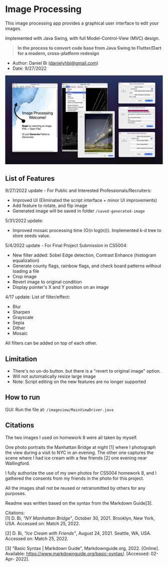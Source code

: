 # Image Processing
This image processing app provides a graphical user interface to edit your images.

Implemented with Java Swing, with full Model-Control-View (MVC) design.

>**In the process to convert code base from Java Swing to Flutter/Dart for a modern, cross-platform redesign**

* Author: Daniel Bi (danielyhbi@gmail.com)
* Date: 9/27/2022

![DemoImage](./test/LandingPage.jpg)

## List of Features
9/27/2022 update - For Public and Interested Professionals/Recruiters:
- Improved UI (Eliminated the script interface + minor UI improvements)
- Add feature to rotate, and flip image
- Generated image will be saved in folder `/saved-generated-image`

5/31/2022 update:
- Improved mosaic processing time (O(n log(n))). Implemented k-d tree to store seeds value.

5/4/2022 update - For Final Project Submission in CS5004:
- New filter added: Sobel Edge detection, Contrast Enhance (histogram equalization)
- Generate county flags, rainbow flags, and check board patterns without loading a file
- Crop image
- Revert image to original condition
- Display pointer's X and Y position on an image

4/17 update: List of filter/effect:
- Blur
- Sharpen
- Grayscale
- Sepia
- Dither
- Mosaic

All filters can be added on top of each other. 

## Limitation

* There's no un-do button. but there is a "revert to original image" option.
* Will not automatically resize large image
* Note: Script editing on the new features are no longer supported

## How to run

GUI: Run the file at: `/imageview/MainViewDriver.java`

## Citations

The two images I used on homework 8 were all taken by myself.

One photo portraits the Manhattan Bridge at night [1] where I photograph the view during a visit to NYC in an evening. The other one captures the scene where I had ice cream with a few friends [2] one evening near Wallingford.

I fully authorize the use of my own photos for CS5004 homework 8, and I gathered the consents from my friends in the photo for this project.

All the images shall not be reused or retransmitted by others for any purposes.

Readme was written based on the syntax from the Markdown Guide[3].

Citations:  
[1] D. Bi, *"NY Manhattan Bridge"*, October 30, 2021. Brooklyn, New York, USA. Accessed on: Match 25, 2022.

[2] D. Bi, *"Ice Cream with Friends"*, August 24, 2021. Seattle, WA, USA. Accessed on: Match 25, 2022.

[3] "Basic Syntax | Markdown Guide", Markdownguide.org, 2022. [Online]. Available: https://www.markdownguide.org/basic-syntax/. [Accessed: 02- Apr- 2022].
